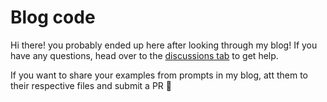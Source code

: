 # Blog code

Hi there! you probably ended up here after looking through my blog! If you have any questions, head over to the [discussions tab](https://github.com/halvardssm/blog-code/discussions) to get help.

If you want to share your examples from prompts in my blog, att them to their respective files and submit a PR 🎉
